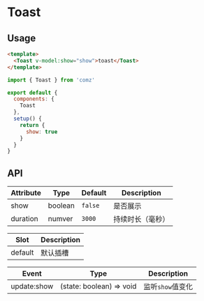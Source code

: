 # Toast

## Usage

```html
<template>
  <Toast v-model:show="show">toast</Toast>
</template>
```
```js
import { Toast } from 'comz'

export default {
  components: {
    Toast
  },
  setup() {
    return {
      show: true
    }
  }
}
```

## API

| Attribute | Type    | Default   | Description   |
|-----------|---------|-----------|---------------|
| show      | boolean | `false`   | 是否展示       |
| duration  | numver  | `3000`    | 持续时长（毫秒） |

| Slot    | Description |
|---------|-------------|
| default | 默认插槽     |

| Event       | Type                      | Description     |
|-------------|---------------------------|-----------------|
| update:show | (state: boolean) => void  | 监听`show`值变化  |

